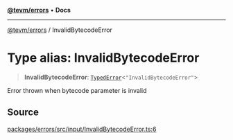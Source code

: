 [**@tevm/errors**](../README.md) • **Docs**

***

[@tevm/errors](../globals.md) / InvalidBytecodeError

# Type alias: InvalidBytecodeError

> **InvalidBytecodeError**: [`TypedError`](TypedError.md)\<`"InvalidBytecodeError"`\>

Error thrown when bytecode parameter is invalid

## Source

[packages/errors/src/input/InvalidBytecodeError.ts:6](https://github.com/evmts/tevm-monorepo/blob/main/packages/errors/src/input/InvalidBytecodeError.ts#L6)
